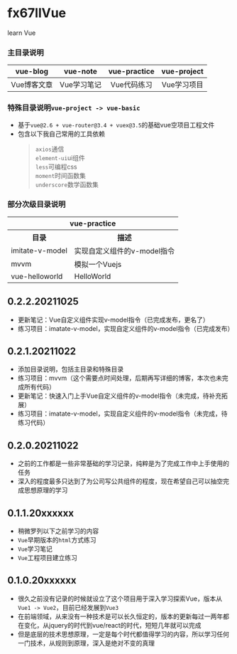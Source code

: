 # fx67llVue
learn Vue

### 主目录说明
|  vue-blog   | vue-note  |  vue-practice  |  vue-project  |
|  :----:  |  :----:  |  :----:  |  :----:  |
| Vue博客文章  | Vue学习笔记 | Vue代码练习 | Vue学习项目 |

### 特殊目录说明`vue-project -> vue-basic`
+ 基于`vue@2.6 + vue-router@3.4 + vuex@3.5`的基础vue空项目工程文件  
+ 包含以下我自己常用的工具依赖
	> `axios`通信  
	> `element-ui`ui组件  
	> `less`可编程css  
	> `moment`时间函数集  
	> `underscore`数学函数集  

### 部分次级目录说明
<table>
	<tr>
        <th colspan="3">vue-practice</th>
    </tr>
	<tr>
	    <th>目录</th>
	    <th>描述</th>  
	</tr >
	<tr >
	    <td>imitate-v-model</td>
	    <td>实现自定义组件的v-model指令</td>
	</tr>
	<tr>
	    <td>mvvm</td>
	    <td>模拟一个Vuejs</td>
	</tr>
	<tr>
	    <td>vue-helloworld</td>
	    <td>HelloWorld</td>
	</tr>
</table>

## 0.2.2.20211025
* 更新笔记：Vue自定义组件实现v-model指令（已完成发布，更名了）  
* 练习项目：imatate-v-model，实现自定义组件的v-model指令（已完成发布）    

## 0.2.1.20211022
* 添加目录说明，包括主目录和特殊目录  
* 练习项目：mvvm（这个需要点时间处理，后期再写详细的博客，本次也未完成所有代码）
* 更新笔记：快速入门上手Vue自定义组件的v-model指令（未完成，待补充拓展）  
* 练习项目：imatate-v-model，实现自定义组件的v-model指令（未完成，待练习代码）  

## 0.2.0.20211022
* 之前的工作都是一些非常基础的学习记录，纯粹是为了完成工作中上手使用的任务  
* 深入的程度最多只达到了为公司写公共组件的程度，现在希望自己可以抽空完成思想原理的学习  

## 0.1.1.20xxxxxx
* 稍微罗列以下之前学习的内容  
* `Vue`早期版本的`html`方式练习  
* `Vue`学习笔记  
* `Vue`工程项目建立练习  

## 0.1.0.20xxxxxx
* 很久之前没有记录的时候就设立了这个项目用于深入学习探索Vue，版本从`Vue1 -> Vue2`，目前已经发展到`Vue3`  
* 在前端领域，从来没有一种技术是可以长久恒定的，版本的更新每过一两年都在变化，从jquery的时代到vue/react的时代，短短几年就可以完成  
* 但是底层的技术思想原理，一定是每个时代都值得学习的内容，所以学习任何一门技术，从规则到原理，深入是绝对不变的真理  